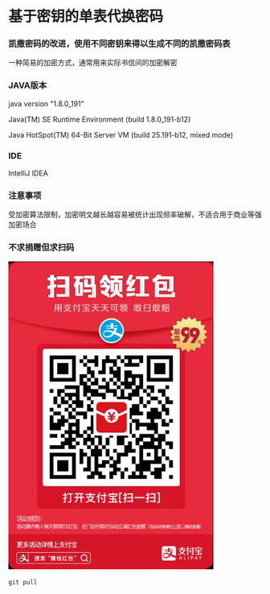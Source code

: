 # 基于密钥的单表代换密码

### 凯撒密码的改进，使用不同密钥来得以生成不同的凯撒密码表

一种简易的加密方式，通常用来实际书信间的加密解密

### JAVA版本
java version "1.8.0_191"

Java(TM) SE Runtime Environment (build 1.8.0_191-b12)

Java HotSpot(TM) 64-Bit Server VM (build 25.191-b12, mixed mode)

### IDE
IntelliJ IDEA

### 注意事项
受加密算法限制，加密明文越长越容易被统计出现频率破解，不适合用于商业等强加密场合

### 不求捐赠但求扫码

![图片加载失败](https://github.com/50Death/CipheredSocketChat/blob/master/%E6%94%AF%E4%BB%98%E5%AE%9D%E7%BA%A2%E5%8C%85.jpg)

```
git pull
```